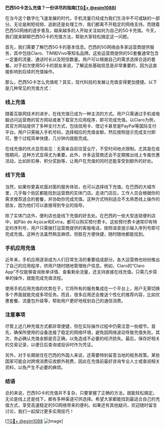 **巴西5G卡怎么充值？一份详尽的指南[[TG💪+ @esim1088](https://t.me/s/esim1088)]**

在当今这个数字化飞速发展的时代，手机流量已经成为我们生活中不可或缺的一部分。无论是刷短视频、追剧还是处理工作，我们都离不开稳定的网络支持。而随着巴西5G网络的逐步普及，越来越多的人开始关注如何为自己的5G卡充值。今天，我们就来聊聊巴西5G卡的充值方法，帮助大家轻松搞定这一问题。

首先，我们需要了解巴西5G卡的基本信息。巴西的5G网络由多家运营商提供服务，其中包括Claro、TIM和Vivo等知名品牌。这些运营商提供的5G套餐通常包含一定量的流量、通话时长以及短信数量。用户可以根据自己的需求选择合适的套餐。对于初次使用5G卡的朋友来说，了解这些基础信息是非常重要的，因为这直接影响到后续的充值操作。

那么，巴西5G卡怎么充值呢？其实，现代科技的发展让充值变得更加便捷。以下是几种常见的充值方式：

### 线上充值

随着互联网技术的进步，在线充值已成为一种主流的方式。用户只需通过手机或电脑访问运营商的官方网站或者下载官方应用程序，即可完成充值。以Claro为例，其官方网站提供了多种支付方式，包括信用卡、借记卡甚至是PayPal等国际支付平台。用户只需输入手机号码，选择相应的充值金额，然后按照提示完成支付即可。整个过程简单快捷，几分钟内就能完成。

在线充值的优点显而易见：无需亲自前往营业厅，不受时间地点限制。尤其是在疫情期间，这种方式显得尤为重要。此外，许多运营商还会不定期推出线上专属优惠活动，比如折扣券、积分奖励等，让用户在充值的同时还能享受到额外的好处。

### 线下充值

当然，如果你更喜欢面对面的服务体验，也可以选择线下充值。在巴西的大城市里，几乎每个街区都能找到运营商的实体门店。走进门店后，工作人员会根据你的需求推荐适合的套餐，并协助你完成充值。这种方式特别适合不太熟悉线上操作的朋友，因为他们可以直接得到专业的指导。

除了实体门店外，便利店也是线下充值的好去处。在巴西的一些大型连锁便利店中，如Pão de Açúcar和Extra，都可以购买预付费卡。这些预付费卡通常印有特定的序列号，用户只需拨打运营商提供的客服电话，按照语音提示输入序列号即可完成充值。这种方法虽然稍显麻烦，但胜在方便快捷，随时随地都能找到。

### 手机应用充值

近年来，手机应用逐渐成为人们日常生活的重要组成部分。各大运营商也纷纷推出了自己的应用程序，供用户随时随地管理账户信息。例如，Claro的“Claro App”不仅能够查询账单详情、查看剩余流量，还支持直接在线充值。只需几步简单的操作，就能完成充值流程。

使用手机应用充值的优势在于，它将所有的服务集成在一个平台上，用户无需切换多个界面就能完成多项任务。而且，很多应用还会推送个性化的推荐内容，比如优惠套餐、流量包升级等，帮助用户更好地规划自己的通信消费。

### 注意事项

尽管上述几种充值方式都非常便捷，但在实际操作过程中仍需注意一些细节。首先，确保所使用的设备连接了稳定的网络环境，避免因网络波动导致充值失败。其次，务必确认充值金额是否正确，以免造成不必要的经济损失。最后，保存好相关的交易记录，以便日后查询或投诉时作为凭证。

另外，对于长期居住在巴西的外国人来说，还需要特别留意当地的税务政策。某些国家可能会对跨境消费征收额外税费，因此在充值前最好咨询专业人士或查阅相关资料，以免产生不必要的麻烦。

### 结语

总的来说，巴西5G卡的充值并不复杂，只要掌握了正确的方法，就能轻松搞定。无论是线上还是线下，都有多种渠道可供选择。希望大家都能找到最适合自己的充值方式，享受高速稳定的5G网络带来的便利。如果还有其他疑问，欢迎随时留言讨论，我们一起探讨更多实用技巧！

[[TG💪+ @esim1088](https://t.me/s/esim1088) ![Image](https://i.postimg.cc/4NQfJmqS/Snipaste-2025-05-13-00-14-12.png)]